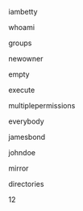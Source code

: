 iambetty

whoami

groups

newowner

empty

execute

multiplepermissions

everybody

jamesbond

johndoe

mirror

directories

12
